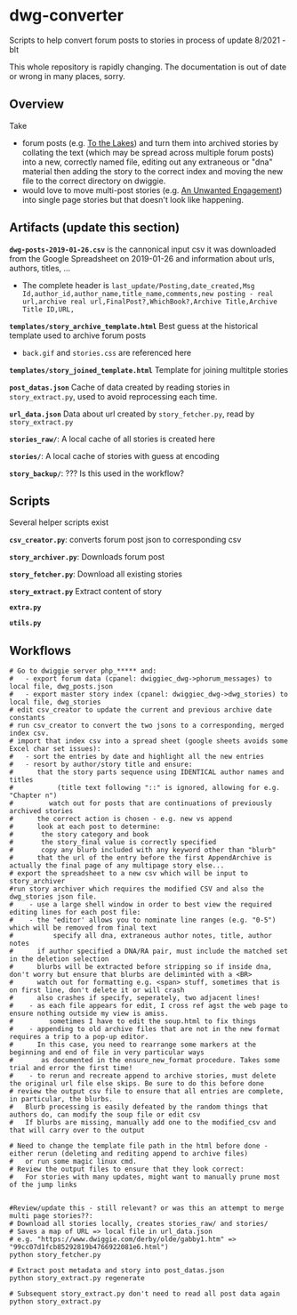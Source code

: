 # dwg-converter
Scripts to help convert forum posts to stories
in process of update 8/2021 - blt

This whole repository is rapidly changing. The documentation is out of date or wrong in many places, sorry.

## Overview

Take
 * forum posts (e.g. [To the Lakes](https://www.dwiggie.com/phorum/read.php?5,124030)) and turn them into archived stories by collating the text (which may be spread across multiple forum posts) into a new, correctly named file, editing out any extraneous or "dna" material then adding the story to the correct index and moving the new file to the correct directory on dwiggie.
 * would love to move multi-post stories (e.g. [An Unwanted Engagement](https://www.dwiggie.com/derby/jessil1b.htm)) into single page stories but that doesn't look like happening.

## Artifacts (update this section)

**`dwg-posts-2019-01-26.csv`** is the cannonical input csv it was downloaded from the Google Spreadsheet on 2019-01-26 and information about urls, authors, titles, ...
  * The complete header is ```last_update/Posting,date_created,Msg Id,author_id,author_name,title_name,comments,new posting - real url,archive real url,FinalPost?,WhichBook?,Archive Title,Archive Title ID,URL,```

**`templates/story_archive_template.html`** Best guess at the historical template used to archive forum posts
  * `back.gif` and `stories.css` are referenced here

**`templates/story_joined_template.html`** Template for joining multitple stories

**`post_datas.json`** Cache of data created by reading stories in `story_extract.py`, used to avoid reprocessing each time.

**`url_data.json`** Data about url created by `story_fetcher.py`, read by `story_extract.py`

**`stories_raw/`**: A local cache of all stories is created here

**`stories/`**: A local cache of stories with guess at encoding

**`story_backup/`**: ??? Is this used in the workflow?

## Scripts

Several helper scripts exist

**`csv_creator.py`**: converts forum post json to corresponding csv

**`story_archiver.py`**: Downloads forum post

**`story_fetcher.py`**: Download all existing stories

**`story_extract.py`** Extract content of story

**`extra.py`**

**`utils.py`**

## Workflows

```
# Go to dwiggie server php_***** and:
#	- export forum data (cpanel: dwiggiec_dwg->phorum_messages) to local file, dwg_posts.json
#	- export master story index (cpanel: dwiggiec_dwg->dwg_stories) to local file, dwg_stories
# edit csv_creator to update the current and previous archive date constants
# run csv_creator to convert the two jsons to a corresponding, merged index csv.
# import that index csv into a spread sheet (google sheets avoids some Excel char set issues):
#	- sort the entries by date and highlight all the new entries
#	- resort by author/story title and ensure:
#	   that the story parts sequence using IDENTICAL author names and titles
#	        (title text following "::" is ignored, allowing for e.g. "Chapter n")  
#	      watch out for posts that are continuations of previously archived stories
#	   the correct action is chosen - e.g. new vs append
#	   look at each post to determine:
# 		the story category and book
#		the story_final value is correctly specified
#		copy any blurb included with any keyword other than "blurb" 
#	   that the url of the entry before the first AppendArchive is actually the final page of any multipage story else... 
# export the spreadsheet to a new csv which will be input to story_archiver
#run story archiver which requires the modified CSV and also the dwg_stories json file.
#    - use a large shell window in order to best view the required editing lines for each post file:
#    - the "editor' allows you to nominate line ranges (e.g. "0-5") which will be removed from final text
#          specify all dna, extraneous author notes, title, author notes
#	   if author specified a DNA/RA pair, must include the matched set in the deletion selection
#	   blurbs will be extracted before stripping so if inside dna, don't worry but ensure that blurbs are deliminted with a <BR>
#	   watch out for formatting e.g. <span> stuff, sometimes that is on first line, don't delete it or will crash
#	   also crashes if specify, seperately, two adjacent lines!
#    - as each file appears for edit, I cross ref agst the web page to ensure nothing outside my view is amiss. 
#         sometimes I have to edit the soup.html to fix things 
#    - appending to old archive files that are not in the new format requires a trip to a pop-up editor.
#	   In this case, you need to rearrange some markers at the beginning and end of file in very particular ways
#		as documented in the ensure_new_format procedure. Takes some trial and error the first time!
#    - to rerun and recreate append to archive stories, must delete the original url file else skips. Be sure to do this before done
# review the output csv file to ensure that all entries are complete, in particular, the blurbs. 
#	Blurb processing is easily defeated by the random things that authors do, can modify the soup file or edit csv
#	If blurbs are missing, manually add one to the modified_csv and that will carry over to the output

# Need to change the template file path in the html before done - either rerun (deleting and rediting append to archive files)
#	or run some magic linux cmd. 
# Review the output files to ensure that they look correct:
#	For stories with many updates, might want to manually prune most of the jump links


#Review/update this - still relevant? or was this an attempt to merge multi page stories??:
# Download all stories locally, creates stories_raw/ and stories/
# Saves a map of URL => local file in url_data.json
# e.g. "https://www.dwiggie.com/derby/olde/gabby1.htm" => "99cc07d1fcb85292819b4766922081e6.html")
python story_fetcher.py

# Extract post metadata and story into post_datas.json
python story_extract.py regenerate

# Subsequent story_extract.py don't need to read all post data again
python story_extract.py
```

